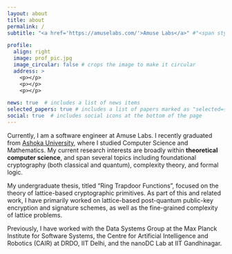 ```yaml
---
layout: about
title: about
permalink: /
subtitle: "<a href='https://amuselabs.com/'>Amuse Labs</a>" #"<span style='color: red;'>I am actively seeking PhD positions (Fall 2025)!</span>"

profile:
  align: right
  image: prof_pic.jpg
  image_circular: false # crops the image to make it circular
  address: >
    <p></p>
    <p></p>
    <p></p>

news: true  # includes a list of news items
selected_papers: true # includes a list of papers marked as "selected={true}"
social: true  # includes social icons at the bottom of the page
---
```


Currently, I am a software engineer at Amuse Labs. I recently graduated from [Ashoka University](https://www.ashoka.edu.in/), where I studied Computer Science and Mathematics. My current research interests are broadly within <b>theoretical computer science</b>, and span several topics including foundational cryptography (both classical and quantum), complexity theory, and formal logic. 

My undergraduate thesis, titled “Ring Trapdoor Functions”, focused on the theory of lattice-based cryptographic primitives. As part of this and related work, I have primarily worked on lattice-based post-quantum public-key encryption and signature schemes, as well as the fine-grained complexity of lattice problems.

Previously, I have worked with the Data Systems Group at the Max Planck Institute for Software Systems, the Centre for Artificial Intelligence and Robotics (CAIR) at DRDO, IIT Delhi, and the nanoDC Lab at IIT Gandhinagar.

<!-- > 📢 **I am actively seeking PhD positions starting in Fall 2026.**  
>  If you're interested in collaborating or know of relevant opportunities, feel free to reach out! -->